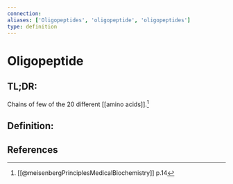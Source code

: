 ```yaml
---
connection:
aliases: ['Oligopeptides', 'oligopeptide', 'oligopeptides']
type: definition
---
```


# Oligopeptide

## TL;DR:
Chains of few of the 20 different [[amino acids]].[^1]

## Definition:


## References
[^1]: [[@meisenbergPrinciplesMedicalBiochemistry]] p.14